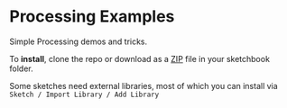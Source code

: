 Processing Examples
===================

Simple Processing demos and tricks.

To **install**, clone the repo or download as a [ZIP](https://github.com/araid/Processing-Examples/archive/master.zip) file in your sketchbook folder.

Some sketches need external libraries, most of which you can install via `Sketch / Import Library / Add Library`

